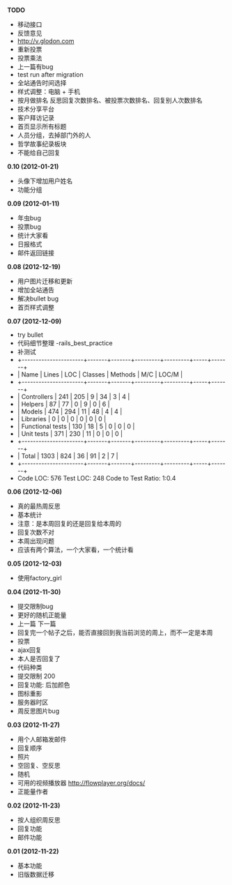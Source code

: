 **TODO**

- 移动接口
- 反馈意见
- http://v.glodon.com
- 重新投票
- 投票乘法
- 上一篇有bug
- test run after migration
- 全站通告时间选择
- 样式调整：电脑 + 手机
- 按月做排名 反思回复次数排名、被投票次数排名、回复别人次数排名
- 技术分享平台
- 客户拜访记录
- 首页显示所有标题
- 人员分组，去掉部门外的人
- 哲学故事纪录板块
- 不能给自己回复

**0.10 (2012-01-21)**

- 头像下增加用户姓名
- 功能分组


**0.09 (2012-01-11)**

- 年虫bug
- 投票bug
- 统计大家看
- 日报格式
- 邮件返回链接

**0.08 (2012-12-19)**

- 用户图片迁移和更新
- 增加全站通告
- 解决bullet bug
- 首页样式调整

**0.07 (2012-12-09)**

- try bullet
- 代码细节整理 -rails_best_practice
- 补测试
- +----------------------+-------+-------+---------+---------+-----+-------+
- | Name                 | Lines |   LOC | Classes | Methods | M/C | LOC/M |
- +----------------------+-------+-------+---------+---------+-----+-------+
- | Controllers          |   241 |   205 |       9 |      34 |   3 |     4 |
- | Helpers              |    87 |    77 |       0 |       9 |   0 |     6 |
- | Models               |   474 |   294 |      11 |      48 |   4 |     4 |
- | Libraries            |     0 |     0 |       0 |       0 |   0 |     0 |
- | Functional tests     |   130 |    18 |       5 |       0 |   0 |     0 |
- | Unit tests           |   371 |   230 |      11 |       0 |   0 |     0 |
- +----------------------+-------+-------+---------+---------+-----+-------+
- | Total                |  1303 |   824 |      36 |      91 |   2 |     7 |
- +----------------------+-------+-------+---------+---------+-----+-------+
-   Code LOC: 576     Test LOC: 248     Code to Test Ratio: 1:0.4


**0.06 (2012-12-06)**

- 真的最热周反思
- 基本统计
- 注意：是本周回复的还是回复给本周的
- 回复次数不对
- 本周出现问题
- 应该有两个算法，一个大家看，一个统计看

**0.05 (2012-12-03)**

- 使用factory_girl

**0.04 (2012-11-30)**

- 提交限制bug
- 更好的随机正能量
- 上一篇 下一篇
- 回复完一个帖子之后，能否直接回到我当前浏览的周上，而不一定是本周
- 投票
- ajax回复
- 本人是否回复了
- 代码种类
- 提交限制 200
- 回复功能: 后加颜色
- 图标重影
- 服务器时区
- 周反思图片bug

**0.03 (2012-11-27)**

- 用个人邮箱发邮件
- 回复顺序
- 照片
- 空回复、空反思
- 随机
- 可用的视频播放器 http://flowplayer.org/docs/
- 正能量作者

**0.02 (2012-11-23)**

- 按人组织周反思
- 回复功能
- 邮件功能

**0.01 (2012-11-22)**

- 基本功能
- 旧版数据迁移

